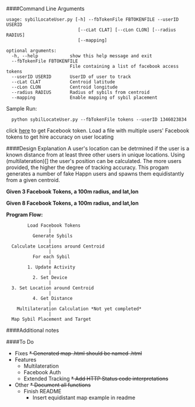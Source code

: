 ####Command Line Arguments
```
usage: sybilLocateUser.py [-h] --fbTokenFile FBTOKENFILE --userID USERID
                           [--cLat CLAT] [--cLon CLON] [--radius RADIUS]
                           [--mapping]

optional arguments:
  -h, --help            show this help message and exit
  --fbTokenFile FBTOKENFILE
                        File containing a list of facebook access tokens
  --userID USERID       UserID of user to track
  --cLat CLAT           Centroid latitude
  --cLon CLON           Centroid longitude
  --radius RADIUS       Radius of sybils from centroid
  --mapping             Enable mapping of sybil placement
```

Sample Run:
```
  python sybilLocateUser.py --fbTokenFile tokens --userID 1346023834
```

click [here](https://www.facebook.com/dialog/oauth?client_id=464891386855067&redirect_uri=https://www.facebook.com/connect/login_success.html&scope=basic_info,email,public_profile,user_about_me,user_activities,user_birthday,user_education_history,user_friends,user_interests,user_likes,user_location,user_photos,user_relationship_details&response_type=token) to get Facebook token. Load a file with multiple users' Facebook tokens to get hire accuracy on user locating

####Design Explanation
A user's location can be detrmined if the user is a known distance from at least three other users in unique locations. Using (multilateration)[] the user's position can be calculated. The more users provided, the higher the degree of tracking accuracy. This progam generates a number of fake Happn users and spawns them equidistantly from a given centroid.

__Given 3 Facebook Tokens, a 100m radius, and lat,lon__

__Given 8 Facebook Tokens, a 100m radius, and lat,lon__

__Program Flow:__
```
        Load Facebook Tokens
                |
          Generate Sybils
                |
  Calculate Locations around Centroid
                |
          For each Sybil
                |
        1. Update Activity
                |
          2. Set Device
                |
  3. Set Location around Centroid
                |
          4. Get Distance
                |
    Multilateration Calculation *Not yet completed*
                |
  Map Sybil Placement and Target

```
####Additional notes

####To Do

* Fixes
    ~~* Generated map .html should be named <uid>.html~~
* Features
    * Multilateration
    * Facebook Auth
    * Extended Tracking
  ~~* Add HTTP Status code interpretations~~
* Other
    ~~* Document all functions~~
    * Finish README
      - Insert equidistant map example in readme
